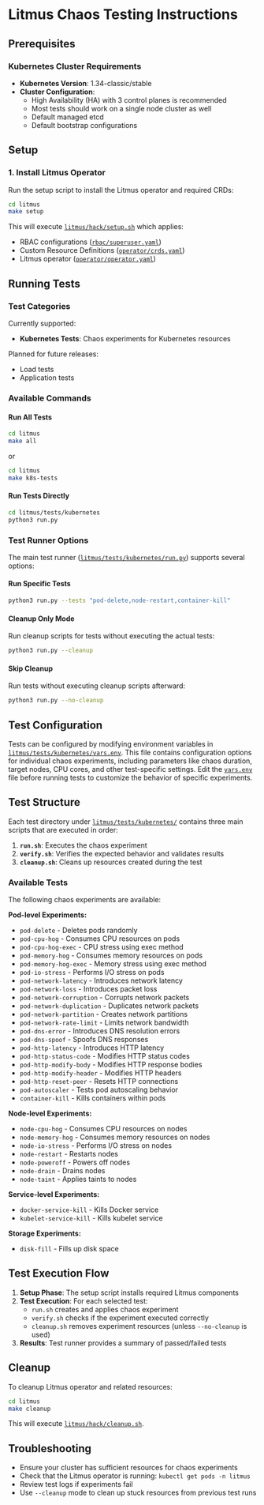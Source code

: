 # Litmus Chaos Testing Instructions

## Prerequisites

### Kubernetes Cluster Requirements
- **Kubernetes Version**: 1.34-classic/stable
- **Cluster Configuration**: 
  - High Availability (HA) with 3 control planes is recommended
  - Most tests should work on a single node cluster as well
  - Default managed etcd
  - Default bootstrap configurations

## Setup

### 1. Install Litmus Operator
Run the setup script to install the Litmus operator and required CRDs:

```bash
cd litmus
make setup
```

This will execute [`litmus/hack/setup.sh`](./hack/setup.sh) which applies:
- RBAC configurations ([`rbac/superuser.yaml`](./rbac/superuser.yaml))
- Custom Resource Definitions ([`operator/crds.yaml`](./operator/crds.yaml))
- Litmus operator ([`operator/operator.yaml`](./operator/operator.yaml))

## Running Tests

### Test Categories
Currently supported:
- **Kubernetes Tests**: Chaos experiments for Kubernetes resources

Planned for future releases:
- Load tests
- Application tests

### Available Commands

#### Run All Tests
```bash
cd litmus
make all
```
or
```bash
cd litmus
make k8s-tests
```

#### Run Tests Directly
```bash
cd litmus/tests/kubernetes
python3 run.py
```

### Test Runner Options

The main test runner ([`litmus/tests/kubernetes/run.py`](./tests/kubernetes/run.py)) supports several options:

#### Run Specific Tests
```bash
python3 run.py --tests "pod-delete,node-restart,container-kill"
```

#### Cleanup Only Mode
Run cleanup scripts for tests without executing the actual tests:
```bash
python3 run.py --cleanup
```

#### Skip Cleanup
Run tests without executing cleanup scripts afterward:
```bash
python3 run.py --no-cleanup
```

## Test Configuration

Tests can be configured by modifying environment variables in [`litmus/tests/kubernetes/vars.env`](./tests/kubernetes/vars.env). This file contains configuration options for individual chaos experiments, including parameters like chaos duration, target nodes, CPU cores, and other test-specific settings. Edit the [`vars.env`](./tests/kubernetes/vars.env) file before running tests to customize the behavior of specific experiments.

## Test Structure

Each test directory under [`litmus/tests/kubernetes/`](./tests/kubernetes/) contains three main scripts that are executed in order:

1. **`run.sh`**: Executes the chaos experiment
2. **`verify.sh`**: Verifies the expected behavior and validates results
3. **`cleanup.sh`**: Cleans up resources created during the test

### Available Tests

The following chaos experiments are available:

**Pod-level Experiments:**
- `pod-delete` - Deletes pods randomly
- `pod-cpu-hog` - Consumes CPU resources on pods
- `pod-cpu-hog-exec` - CPU stress using exec method
- `pod-memory-hog` - Consumes memory resources on pods
- `pod-memory-hog-exec` - Memory stress using exec method
- `pod-io-stress` - Performs I/O stress on pods
- `pod-network-latency` - Introduces network latency
- `pod-network-loss` - Introduces packet loss
- `pod-network-corruption` - Corrupts network packets
- `pod-network-duplication` - Duplicates network packets
- `pod-network-partition` - Creates network partitions
- `pod-network-rate-limit` - Limits network bandwidth
- `pod-dns-error` - Introduces DNS resolution errors
- `pod-dns-spoof` - Spoofs DNS responses
- `pod-http-latency` - Introduces HTTP latency
- `pod-http-status-code` - Modifies HTTP status codes
- `pod-http-modify-body` - Modifies HTTP response bodies
- `pod-http-modify-header` - Modifies HTTP headers
- `pod-http-reset-peer` - Resets HTTP connections
- `pod-autoscaler` - Tests pod autoscaling behavior
- `container-kill` - Kills containers within pods

**Node-level Experiments:**
- `node-cpu-hog` - Consumes CPU resources on nodes
- `node-memory-hog` - Consumes memory resources on nodes
- `node-io-stress` - Performs I/O stress on nodes
- `node-restart` - Restarts nodes
- `node-poweroff` - Powers off nodes
- `node-drain` - Drains nodes
- `node-taint` - Applies taints to nodes

**Service-level Experiments:**
- `docker-service-kill` - Kills Docker service
- `kubelet-service-kill` - Kills kubelet service

**Storage Experiments:**
- `disk-fill` - Fills up disk space

## Test Execution Flow

1. **Setup Phase**: The setup script installs required Litmus components
2. **Test Execution**: For each selected test:
   - `run.sh` creates and applies chaos experiment
   - `verify.sh` checks if the experiment executed correctly
   - `cleanup.sh` removes experiment resources (unless `--no-cleanup` is used)
3. **Results**: Test runner provides a summary of passed/failed tests

## Cleanup

To cleanup Litmus operator and related resources:
```bash
cd litmus
make cleanup
```

This will execute [`litmus/hack/cleanup.sh`](./hack/cleanup.sh).

## Troubleshooting

- Ensure your cluster has sufficient resources for chaos experiments
- Check that the Litmus operator is running: `kubectl get pods -n litmus`
- Review test logs if experiments fail
- Use `--cleanup` mode to clean up stuck resources from previous test runs
